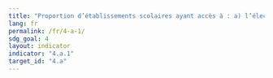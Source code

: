 ```yaml
---
title: "Proportion d’établissements scolaires ayant accès à : a) l’électricité ; b) Internet à des fins pédagogiques ; c) des ordinateurs à des fins pédagogiques ; d) des infrastructures et du matériel adaptés aux élèves handicapés ; e) une alimentation de base en eau potable ; f) des installations sanitaires de base séparées pour hommes et femmes ; g) des équipements de base pour le lavage des mains [conformément aux indicateurs définis dans le cadre de l’initiative Eau, Assainissement et Hygiène pour tous (WASH)]"
lang: fr
permalink: /fr/4-a-1/
sdg_goal: 4
layout: indicator
indicator: "4.a.1"
target_id: "4.a"
---
```


